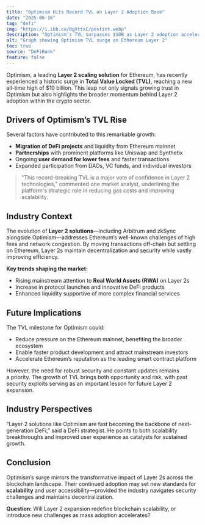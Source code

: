 ```yaml
---
title: "Optimism Hits Record TVL on Layer 2 Adoption Boom"
date: "2025-06-16"
tag: "defi"
img: "https://i.ibb.co/0gXttxC/postint.webp"
description: "Optimism’s TVL surpasses $10B as Layer 2 adoption accelerates in DeFi sector"
alt: "Graph showing Optimism TVL surge on Ethereum Layer 2"
toc: true
source: "DeFiBank"
feature: false
---
```


Optimism, a leading **Layer 2 scaling solution** for Ethereum, has recently experienced a historic surge in **Total Value Locked (TVL)**, reaching a new all-time high of $10 billion. This leap not only signals growing trust in Optimism but also highlights the broader momentum behind Layer 2 adoption within the crypto sector.

## Drivers of Optimism’s TVL Rise

Several factors have contributed to this remarkable growth:

- **Migration of DeFi projects** and liquidity from Ethereum mainnet
- **Partnerships** with prominent platforms like Uniswap and Synthetix
- Ongoing **user demand for lower fees** and faster transactions
- Expanded participation from DAOs, VC funds, and individual investors

> "This record-breaking TVL is a major vote of confidence in Layer 2 technologies," commented one market analyst, underlining the platform's strategic role in reducing gas costs and improving scalability.

## Industry Context

The evolution of **Layer 2 solutions**—including Arbitrum and zkSync alongside Optimism—addresses Ethereum’s well-known challenges of high fees and network congestion. By moving transactions off-chain but settling on Ethereum, Layer 2s maintain decentralization and security while vastly improving efficiency.

**Key trends shaping the market:**

- Rising mainstream attention to **Real World Assets (RWA)** on Layer 2s
- Increase in protocol launches and innovative DeFi products
- Enhanced liquidity supportive of more complex financial services

## Future Implications

The TVL milestone for Optimism could:

- Reduce pressure on the Ethereum mainnet, benefiting the broader ecosystem
- Enable faster product development and attract mainstream investors
- Accelerate Ethereum’s reputation as the leading smart contract platform

However, the need for robust security and constant updates remains a priority. The growth of TVL brings both opportunity and risk, with past security exploits serving as an important lesson for future Layer 2 expansion.

## Industry Perspectives

“Layer 2 solutions like Optimism are fast becoming the backbone of next-generation DeFi,” said a DeFi strategist. He points to both scalability breakthroughs and improved user experience as catalysts for sustained growth.

## Conclusion

Optimism’s surge mirrors the transformative impact of Layer 2s across the blockchain landscape. Their continued adoption may set new standards for **scalability** and user accessibility—provided the industry navigates security challenges and maintains decentralization.

**Question:** Will Layer 2 expansion redefine blockchain scalability, or introduce new challenges as mass adoption accelerates?